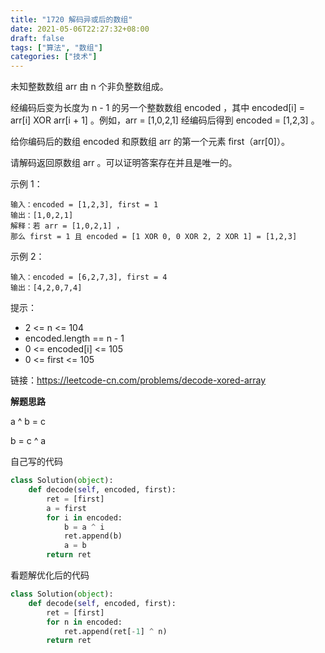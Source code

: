 ```yaml
---
title: "1720 解码异或后的数组"
date: 2021-05-06T22:27:32+08:00
draft: false
tags: ["算法", "数组"]
categories: ["技术"]
---
```


未知整数数组 arr 由 n 个非负整数组成。

经编码后变为长度为 n - 1 的另一个整数数组 encoded ，其中 encoded[i] = arr[i] XOR arr[i + 1] 。例如，arr = [1,0,2,1] 经编码后得到 encoded = [1,2,3] 。

给你编码后的数组 encoded 和原数组 arr 的第一个元素 first（arr[0]）。

请解码返回原数组 arr 。可以证明答案存在并且是唯一的。

示例 1：
```
输入：encoded = [1,2,3], first = 1
输出：[1,0,2,1]
解释：若 arr = [1,0,2,1] ，
那么 first = 1 且 encoded = [1 XOR 0, 0 XOR 2, 2 XOR 1] = [1,2,3]
```
示例 2：
```
输入：encoded = [6,2,7,3], first = 4
输出：[4,2,0,7,4]

```
提示：

* 2 <= n <= 104
* encoded.length == n - 1
* 0 <= encoded[i] <= 105
* 0 <= first <= 105

链接：https://leetcode-cn.com/problems/decode-xored-array

**解题思路**

a ^ b = c

b = c ^ a

自己写的代码

```python
class Solution(object):
    def decode(self, encoded, first):
        ret = [first]
        a = first
        for i in encoded:
            b = a ^ i
            ret.append(b)
            a = b
        return ret
```

看题解优化后的代码

```python
class Solution(object):
    def decode(self, encoded, first):
        ret = [first]
        for n in encoded:
            ret.append(ret[-1] ^ n)
        return ret
```